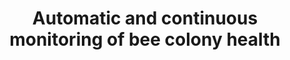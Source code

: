 ---
id: sensssorbee
title: "Automatic and continuous monitoring of bee colony health"
title_project: "Automatic and continuous monitoring of bee colony health"
title_short: "SensssorBee"
period: "Oct 22 – Sep 23 (12 months)" 
round: "1"
lecture2go: "64217"
uhh_url: "https://www.hcl.uni-hamburg.de/ddlitlab/data-literacy-studierendenprojekte/erste-foerderrunde/sensssorbee.html"
students: "David Kessler, Oskar Munz"
mentor: "Prof. Dr. Janick Edinger"
text: |
    Modern beekeeping is stressful for our bees. As a beekeeper, the bee colony must be inspected regularly. This involves opening and inspecting the hive. The bees perceive this process as an attack. Even hours later, you can see that the bees are still confused. Our experience in beekeeping and embedded systems has led us to the following project idea.

    Our goal is to reduce interventions in the hive. The idea is to use sensors and data to determine when and where intervention is necessary. Within the framework of this project, we want to conduct basic research into suitable sensor types, the various sensor models, and the processing and presentation of the collected data in the context of goal achievement.

    The central point for data collection, storage, and processing is a Raspberry Pi. This is suitable for connecting a wide variety of sensors. In the first phase, the focus is on the data acquisition infrastructure in order to evaluate the incoming data based on its quality. Building on this, we will conduct a test run in the next phase. We will test an empty hive with the sensors. In the next phase, we install the resulting prototypes in a beehive and collect data. At the same time, we use our beekeeping expertise to conduct manual inspections as a control and compare them. We use the insights gained from these inspections to evaluate the design of our prototypes.

    Our project explores various aspects of data literacy. The focus is on data collection using sensors, data storage on the Raspberry Pi, processing and visualization using software we developed ourselves, and the analysis and evaluation of data quality.   

image: "https://www.hcl.uni-hamburg.de/16179352/bees-erich-ward-unsplash-31a4c1631d741b1361ee452a7ca32cdfa6e4ac9b.jpg"
image_credit: "erich ward / unsplash"
---